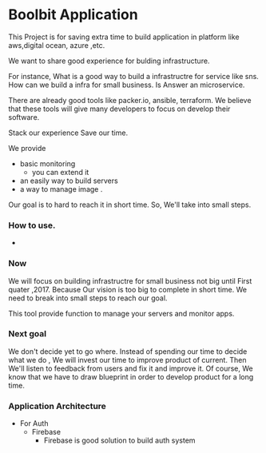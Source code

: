 # Boolbit Application
This Project is for saving extra time to build application in platform like aws,digital ocean, azure ,etc.

We want to share good experience for bulding infrastructure.

For instance,
What is a good way to build a infrastructre for service like sns. 
How can we build a infra for small business.
Is Answer an microservice. 

There are already good tools like packer.io, ansible, terraform.
We believe that these tools will give many developers to focus on develop their software. 

Stack our experience
Save our time. 


We provide
* basic monitoring
    * you can extend it
* an easily way to build servers
* a way to manage image . 

Our goal is to hard to reach it in short time.
So, We'll take into small steps.



### How to use.
* 

### Now
We will focus on building infrastructre for small business not big until First quater ,2017. 
Because Our vision is too big to complete in short time. 
We need to break into small steps to reach our goal. 

This tool provide function to manage your servers and monitor apps.  

### Next goal
We don't decide yet to go where. Instead of spending our time to decide what we do , We will invest our time to improve product of current. 
Then We'll listen to feedback from users and fix it and improve it.
Of course, We know that we have to draw blueprint in order to develop product for a long time.  

### Application Architecture

* For Auth
	* Firebase
		* Firebase is good solution to build auth system
